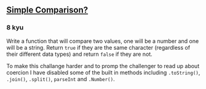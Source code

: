 <h2><a href=https://www.codewars.com/kata/57f6ecdfcca6e045d2001207/train/javascript target="_blank">Simple Comparison? </a></h2><h3>8 kyu</h3><p>Write a function that will compare two values, one will be a number and one will be a string. Return <code>true</code> if they are the same character (regardless of their different data types) and return <code>false</code> if they are not.</p><p>To make this challange harder and to promp the challenger to read up about coercion I have disabled some of the built in methods including <code>.toString()</code>, <code>.join()</code>, <code>.split()</code>, <code>parseInt</code> and <code>.Number()</code>.</p>